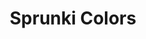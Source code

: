 ---
slug: sprunki-colors
title: Sprunki Colors
description: "Sprunki Colors is an exciting online game. Play for free directly in your browser!"
icon: /images/popular_mods/Sprunki Colors.png
url: https://wowtbc.net/sprunkin/sprunki-colors/index.html
previewImage: /images/popular_mods/Sprunki Colors.png
type: popular mods

# SEO配置
seo:
  title: "Sprunki Colors - Play Free Online Game | Fun Browser Games"
  description: "Sprunki Colors - Play this fun online game for free in your browser. No download required!"
  ogImage: "/images/popular_mods/Sprunki Colors.png"
  keywords: "sprunki-colors, online game, browser game, free game, popular mods game, play online"

videoUrls:
  - https://www.youtube.com/embed/example1
  - https://www.youtube.com/embed/example2

whyPlay:
  title: "Why Play Sprunki Colors?"
  items:
    - "Immersive Gameplay: Sprunki Colors offers an engaging and immersive gaming experience that will keep you entertained for hours"
    - "Challenging Levels: Test your skills with increasingly difficult challenges and obstacles"
    - "Beautiful Graphics: Enjoy stunning visuals and smooth animations that bring the game world to life"
    - "Regular Updates: New content and features are added regularly to keep the game fresh and exciting"
    - "Free to Play: Experience all the fun without spending a penny"
    - "Community Features: Connect with other players, share strategies, and compete for high scores"
    - "Cross-Platform: Play on any device with a web browser, no downloads required"

features:
  title: "Key Features of Sprunki Colors"
  image: "/images/popular_mods/Sprunki Colors.png"
  items:
    - "Intuitive Controls: Easy to learn controls make Sprunki Colors accessible for players of all skill levels"
    - "Multiple Game Modes: Enjoy various gameplay options that provide different challenges and experiences"
    - "Character Customization: Personalize your gaming experience with unique characters and items"
    - "Achievement System: Complete special tasks to earn rewards and recognition"
    - "Leaderboards: Compete with players worldwide and see who can achieve the highest scores"

characteristics:
  title: "Game Characteristics"
  image: "/images/popular_mods/Sprunki Colors.png"
  items:
    - "Genre: Popular mods game with elements of strategy and skill"
    - "Difficulty: Suitable for both casual gamers and those seeking a challenge"
    - "Play Time: Quick sessions or extended gameplay, depending on your preference"
    - "Art Style: Vibrant and engaging visuals that enhance the gaming experience"
    - "Sound Design: Immersive audio that complements the gameplay perfectly"

info: "Sprunki Colors is an exciting online game that offers players a unique and engaging gaming experience. With its intuitive controls, stunning visuals, and challenging gameplay, Sprunki Colors provides hours of entertainment for players of all ages and skill levels. Whether you're looking for a quick gaming session during a break or an extended play session, Sprunki Colors delivers an immersive experience that will keep you coming back for more. The game features multiple levels of increasing difficulty, ensuring that players are constantly challenged as they progress. With regular updates adding new content and features, Sprunki Colors remains fresh and exciting, providing endless entertainment options for its growing community of players."

howToPlayIntro: "Welcome to Sprunki Colors! This guide will walk you through the basics and help you master the game. Whether you're a beginner or looking to improve your skills, these tips and instructions will enhance your gaming experience."

howToPlaySteps:
  - title: "Getting Started"
    description: "Begin your Sprunki Colors adventure by familiarizing yourself with the controls. Use your keyboard or mouse to navigate through the game interface. The tutorial will guide you through the basic mechanics and help you understand the objectives."
  - title: "Understanding the Objectives"
    description: "In Sprunki Colors, your main goal is to progress through levels by completing specific objectives. Each level presents unique challenges that require different strategies and approaches."
  - title: "Mastering the Controls"
    description: "Practice using the controls to improve your precision and reaction time. Sprunki Colors requires quick reflexes and strategic thinking to overcome obstacles and defeat opponents."
  - title: "Utilizing Power-ups"
    description: "Collect power-ups throughout the game to enhance your abilities and overcome difficult challenges. Each power-up offers unique advantages that can be crucial for success."
  - title: "Developing Strategies"
    description: "As you progress in Sprunki Colors, develop effective strategies for different scenarios. Analyze patterns, anticipate challenges, and adapt your approach to maximize your performance."

faq:
  title: "Frequently Asked Questions about Sprunki Colors"
  items:
    - question: "Is Sprunki Colors free to play?"
      answer: "Yes, Sprunki Colors is completely free to play directly in your web browser. No downloads or purchases are required to enjoy the full game experience."
    - question: "Can I play Sprunki Colors on mobile devices?"
      answer: "Yes, Sprunki Colors is optimized for both desktop and mobile play. You can enjoy the game on any device with a web browser and internet connection."
    - question: "Are there any in-game purchases?"
      answer: "While Sprunki Colors is free to play, there may be optional in-game purchases available for cosmetic items or additional features that don't affect core gameplay."
    - question: "How often is Sprunki Colors updated?"
      answer: "The developers regularly update Sprunki Colors with new content, features, and improvements based on player feedback and game performance."
    - question: "Can I play Sprunki Colors offline?"
      answer: "Currently, Sprunki Colors requires an internet connection to play as it's a browser-based online game."
    - question: "Is Sprunki Colors suitable for children?"
      answer: "Yes, Sprunki Colors is designed to be family-friendly and suitable for players of all ages."
    - question: "How do I report bugs or issues?"
      answer: "If you encounter any problems while playing Sprunki Colors, you can report them through the game's support page or contact the developers directly through their website."
    - question: "Still Have Questions?"
      answer: "If you have additional questions about Sprunki Colors that aren't covered in this FAQ, please visit our support center or contact our customer service team for assistance."
---